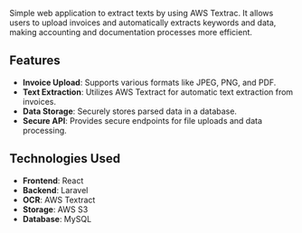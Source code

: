 Simple web application to extract texts by using AWS Textrac. It allows users to upload invoices and automatically extracts keywords and data, making accounting and documentation processes more efficient.

## **Features**

- **Invoice Upload**: Supports various formats like JPEG, PNG, and PDF.
- **Text Extraction**: Utilizes AWS Textract for automatic text extraction from invoices.
- **Data Storage**: Securely stores parsed data in a database.
- **Secure API**: Provides secure endpoints for file uploads and data processing.

## **Technologies Used**

- **Frontend**: React
- **Backend**: Laravel
- **OCR**: AWS Textract
- **Storage**: AWS S3
- **Database**: MySQL
